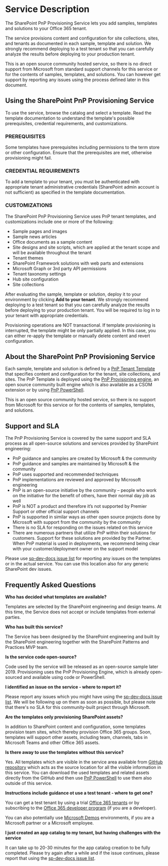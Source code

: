 # Service Description

The SharePoint PnP Provisioning Service lets you add samples, templates and solutions to your Office 365 tenant.

The service provisions content and configuration for site collections, sites, and tenants as documented in each sample, template and solution. We strongly recommend deploying to a test tenant so that you can carefully analyze the results before deploying to your production tenant.

This is an open source community hosted service, so there is no direct support from Microsoft from standard support channels for this service or for the contents of samples, templates, and solutions. You can however get support by reporting any issues using the process defined later in this document.

## Using the SharePoint PnP Provisioning Service

To use the service, browse the catalog and select a template. Read the template documentation to understand the template's possible prerequisites, credential requirements, and customizations.
 
### PREREQUISITES

Some templates have prerequisites including permissions to the term store or other configuration. Ensure that the prerequisites are met, otherwise provisioning might fail.

### CREDENTIAL REQUIREMENTS

To add a template to your tenant, you must be authenticated with appropriate tenant administrative credentials (SharePoint admin account is not sufficient) as specified in the template documentation.

### CUSTOMIZATIONS

The SharePoint PnP Provisioning Service uses PnP tenant templates, and customizations include one or more of the following:

- Sample pages and images
- Sample news articles
- Office documents as a sample content
- Site designs and site scripts, which are applied at the tenant scope and will be available throughout the tenant
- Tenant themes
- SharePoint Framework solutions with web parts and extensions
- Microsoft Graph or 3rd party API permissions
- Tenant taxonomy settings
- Hub site configuration
- Site collections

After evaluating the sample, template or solution, deploy it to your environment by clicking **Add to your tenant**. We strongly recommend deploying to a test tenant so that you can carefully analyze the results before deploying to your production tenant. You will be required to log in to your tenant with appropriate credentials.

Provisioning operations are NOT transactional. If template provisioning is interrupted, the template might be only partially applied. In this case, you can either re-apply the template or manually delete content and revert configuration.

## About the SharePoint PnP Provisioning Service

Each sample, template and solution is defined by a [PnP Tenant Template](https://developer.microsoft.com/en-us/sharepoint/blogs/pnp-webcast-introduction-to-pnp-tenant-templates/) that specifies content and configuration for the tenant, site collections, and sites. The PnP Template is deployed using the [PnP Provisioning engine](https://www.youtube.com/watch?v=kRbrrGCfUtE), an open source community built engine which is also available as a CSOM extension or by using [PnP PowerShell](https://docs.microsoft.com/en-us/powershell/sharepoint/sharepoint-pnp/sharepoint-pnp-cmdlets).

This is an open source community hosted service, so there is no support from Microsoft for this service or for the contents of samples, templates, and solutions.

## Support and SLA

The PnP Provisioning Service is covered by the same support and SLA process as all open-source solutions and services provided by SharePoint engineering:

- PnP guidance and samples are created by Microsoft & the community
- PnP guidance and samples are maintained by Microsoft & the community
- PnP uses supported and recommended techniques
- PnP implementations are reviewed and approved by Microsoft engineering
- PnP is an open-source initiative by the community – people who work on the initiative for the benefit of others, have their normal day job as well
- PnP is NOT a product and therefore it’s not supported by Premier Support or other official support channels
- PnP is supported in similar ways as other open source projects done by Microsoft with support from the community by the community
- There is no SLA for responding on the issues related on this service
- There are numerous partners that utilize PnP within their solutions for customers. Support for these solutions are provided by the Partner. When PnP material is used in deployments, we recommend being clear with your customer/deployment owner on the support model

Please use [sp-dev-docs issue list](https://github.com/SharePoint/sp-dev-docs/issues) for reporting any issues on the templates or in the actual service. You can use this location also for any generic SharePoint dev issues.

## Frequently Asked Questions

**Who has decided what templates are available?**

Templates are selected by the SharePoint engineering and design teams. At this time, the Service does not accept or include templates from external parties.

**Who has built this service?**

The Service has been designed by the SharePoint engineering and built by the SharePoint engineering together with the SharePoint Patterns and Practices MVP team.

**Is the service code open-source?**

Code used by the service will be released as an open-source sample later 2019. Provisioning uses the PnP Provisioning Engine, which is already open-sourced and available using code or PowerShell.

**I identified an issue on the service - where to report it?**

Please report any issues which you might have using the [sp-dev-docs issue list](https://github.com/SharePoint/sp-dev-docs/issues).  We will be following up on them as soon as possible, but please note that there's no SLA for this community-built project through Microsoft.

**Are the templates only provisioning SharePoint assets?**

In addition to SharePoint content and configuration, some templates provision team sites, which thereby provision Office 365 groups. Soon, templates will support other assets, including team, channels, tabs in Microsoft Teams and other Office 365 assets.

**Is there away to use the templates without this service?**

Yes. All templates which are visible in the service area available from [GitHub repository](https://github.com/SharePoint/sp-dev-provisioning-templates) which acts as the source location for all the visible information in this service. You can download the used templates and related assets directly from the GitHub and then use [PnP PowerShell](https://docs.microsoft.com/en-us/powershell/sharepoint/sharepoint-pnp/sharepoint-pnp-cmdlets) to use them also outside of this service.

**Instructions include guidance ot use a test tenant - where to get one?**

You can get a test tenant by using a trial [Office 365 tenants](https://products.office.com/en-us/compare-all-microsoft-office-products?&activetab=tab%3aprimaryr2) or by subscribing to the [Office 365 developer program](https://developer.microsoft.com/en-us/office/dev-program) (if you are a developer). 

You can also potentially use [Microsoft Demos](https://demos.microsoft.com) environments, if you are a Microsoft partner or a Microsoft employee.

**I just created an app catalog to my tenant, but having challenges with the service**

It can take up to 20-30 minutes for the app catalog creation to be fully completed. Please try again after a while and if the issue continues, please report that using the [sp-dev-docs issue list](https://github.com/SharePoint/sp-dev-docs/issues).